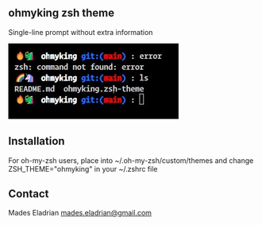 ## ohmyking zsh theme

Single-line prompt without extra information 

![ohmyking](theme.jpg)

## Installation

For oh-my-zsh users, place into ~/.oh-my-zsh/custom/themes and change ZSH_THEME="ohmyking" in your ~/.zshrc file

## Contact

Mades Eladrian <mades.eladrian@gmail.com>